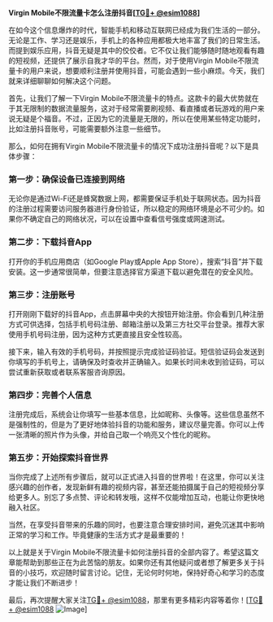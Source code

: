 **Virgin Mobile不限流量卡怎么注册抖音[[TG💪+ @esim1088](https://t.me/s/esim1088)]**

在如今这个信息爆炸的时代，智能手机和移动互联网已经成为我们生活的一部分。无论是工作、学习还是娱乐，手机上的各种应用都极大地丰富了我们的日常生活。而提到娱乐应用，抖音无疑是其中的佼佼者。它不仅让我们能够随时随地观看有趣的短视频，还提供了展示自我才华的平台。然而，对于使用Virgin Mobile不限流量卡的用户来说，想要顺利注册并使用抖音，可能会遇到一些小麻烦。今天，我们就来详细聊聊如何解决这个问题。

首先，让我们了解一下Virgin Mobile不限流量卡的特点。这款卡的最大优势就在于其无限制的数据流量服务，这对于经常需要刷视频、看直播或者玩游戏的用户来说无疑是个福音。不过，正因为它的流量是无限的，所以在使用某些特定功能时，比如注册抖音账号，可能需要额外注意一些细节。

那么，如何在拥有Virgin Mobile不限流量卡的情况下成功注册抖音呢？以下是具体步骤：

### **第一步：确保设备已连接到网络**
无论你是通过Wi-Fi还是蜂窝数据上网，都需要保证手机处于联网状态。因为抖音的注册过程需要访问服务器进行身份验证，所以稳定的网络环境是必不可少的。如果你不确定自己的网络状况，可以在设置中查看信号强度或网速测试。

### **第二步：下载抖音App**
打开你的手机应用商店（如Google Play或Apple App Store），搜索“抖音”并下载安装。这一步通常很简单，但要注意选择官方渠道下载以避免潜在的安全风险。

### **第三步：注册账号**
打开刚刚下载好的抖音App，点击屏幕中央的大按钮开始注册。你会看到几种注册方式可供选择，包括手机号码注册、邮箱注册以及第三方社交平台登录。推荐大家使用手机号码注册，因为这种方式更直接且安全性较高。

接下来，输入有效的手机号码，并按照提示完成验证码验证。短信验证码会发送到你填写的手机号上，请确保及时查收并正确输入。如果长时间未收到验证码，可以尝试重新获取或者联系客服咨询原因。

### **第四步：完善个人信息**
注册完成后，系统会让你填写一些基本信息，比如昵称、头像等。这些信息虽然不是强制性的，但是为了更好地体验抖音的功能和服务，建议尽量完善。你可以上传一张清晰的照片作为头像，并给自己取一个响亮又个性化的昵称。

### **第五步：开始探索抖音世界**
当你完成了上述所有步骤后，就可以正式进入抖音的世界啦！在这里，你可以关注感兴趣的创作者，发现新鲜有趣的视频内容，甚至还能拍摄属于自己的短视频分享给更多人。别忘了多点赞、评论和转发哦，这样不仅能增加互动，也能让你更快地融入社区。

当然，在享受抖音带来的乐趣的同时，也要注意合理安排时间，避免沉迷其中影响正常的学习和工作。毕竟健康的生活方式才是最重要的！

以上就是关于Virgin Mobile不限流量卡如何注册抖音的全部内容了。希望这篇文章能帮助到那些正在为此苦恼的朋友。如果你还有其他疑问或者想了解更多关于抖音的小技巧，欢迎随时留言讨论。记住，无论何时何地，保持好奇心和学习的态度才能让我们不断进步！

最后，再次提醒大家关注[TG💪+ @esim1088](https://t.me/s/esim1088)，那里有更多精彩内容等着你！[[TG💪+ @esim1088](https://t.me/s/esim1088) ![Image](https://i.postimg.cc/4NQfJmqS/Snipaste-2025-05-13-00-14-12.png)]